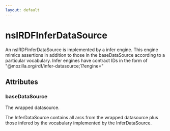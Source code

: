 ```yaml
---
layout: default
---
```


# nsIRDFInferDataSource #

An nsIRDFInferDataSource is implemented by a infer engine. This
engine mimics assertions in addition to those in the baseDataSource
according to a particular vocabulary.
Infer engines have contract IDs in the form of
"@mozilla.org/rdf/infer-datasource;1?engine="


## Attributes ##

### baseDataSource ###


The wrapped datasource.

The InferDataSource contains all arcs from the wrapped
datasource plus those infered by the vocabulary implemented
by the InferDataSource.

